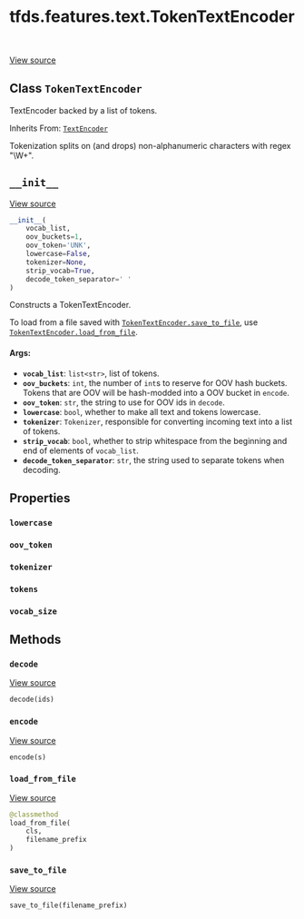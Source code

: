 <div itemscope itemtype="http://developers.google.com/ReferenceObject">
<meta itemprop="name" content="tfds.features.text.TokenTextEncoder" />
<meta itemprop="path" content="Stable" />
<meta itemprop="property" content="lowercase"/>
<meta itemprop="property" content="oov_token"/>
<meta itemprop="property" content="tokenizer"/>
<meta itemprop="property" content="tokens"/>
<meta itemprop="property" content="vocab_size"/>
<meta itemprop="property" content="__init__"/>
<meta itemprop="property" content="decode"/>
<meta itemprop="property" content="encode"/>
<meta itemprop="property" content="load_from_file"/>
<meta itemprop="property" content="save_to_file"/>
</div>

# tfds.features.text.TokenTextEncoder

<!-- Insert buttons and diff -->

<table class="tfo-notebook-buttons tfo-api" align="left">
</table>

<a target="_blank" href="https://github.com/tensorflow/datasets/tree/master/tensorflow_datasets/core/features/text/text_encoder.py">View
source</a>

<!-- Equality marker -->

## Class `TokenTextEncoder`

TextEncoder backed by a list of tokens.

Inherits From: [`TextEncoder`](../../../tfds/features/text/TextEncoder.md)

<!-- Placeholder for "Used in" -->

Tokenization splits on (and drops) non-alphanumeric characters with
regex "\W+".

<h2 id="__init__"><code>__init__</code></h2>

<a target="_blank" href="https://github.com/tensorflow/datasets/tree/master/tensorflow_datasets/core/features/text/text_encoder.py">View
source</a>

```python
__init__(
    vocab_list,
    oov_buckets=1,
    oov_token='UNK',
    lowercase=False,
    tokenizer=None,
    strip_vocab=True,
    decode_token_separator=' '
)
```

Constructs a TokenTextEncoder.

To load from a file saved with
<a href="../../../tfds/features/text/TokenTextEncoder.md#save_to_file"><code>TokenTextEncoder.save_to_file</code></a>,
use
<a href="../../../tfds/features/text/TokenTextEncoder.md#load_from_file"><code>TokenTextEncoder.load_from_file</code></a>.

#### Args:

*   <b>`vocab_list`</b>: `list<str>`, list of tokens.
*   <b>`oov_buckets`</b>: `int`, the number of `int`s to reserve for OOV hash
    buckets. Tokens that are OOV will be hash-modded into a OOV bucket in
    `encode`.
*   <b>`oov_token`</b>: `str`, the string to use for OOV ids in `decode`.
*   <b>`lowercase`</b>: `bool`, whether to make all text and tokens lowercase.
*   <b>`tokenizer`</b>: `Tokenizer`, responsible for converting incoming text
    into a list of tokens.
*   <b>`strip_vocab`</b>: `bool`, whether to strip whitespace from the beginning
    and end of elements of `vocab_list`.
*   <b>`decode_token_separator`</b>: `str`, the string used to separate tokens
    when decoding.

## Properties

<h3 id="lowercase"><code>lowercase</code></h3>

<h3 id="oov_token"><code>oov_token</code></h3>

<h3 id="tokenizer"><code>tokenizer</code></h3>

<h3 id="tokens"><code>tokens</code></h3>

<h3 id="vocab_size"><code>vocab_size</code></h3>

## Methods

<h3 id="decode"><code>decode</code></h3>

<a target="_blank" href="https://github.com/tensorflow/datasets/tree/master/tensorflow_datasets/core/features/text/text_encoder.py">View
source</a>

``` python
decode(ids)
```

<h3 id="encode"><code>encode</code></h3>

<a target="_blank" href="https://github.com/tensorflow/datasets/tree/master/tensorflow_datasets/core/features/text/text_encoder.py">View
source</a>

``` python
encode(s)
```

<h3 id="load_from_file"><code>load_from_file</code></h3>

<a target="_blank" href="https://github.com/tensorflow/datasets/tree/master/tensorflow_datasets/core/features/text/text_encoder.py">View
source</a>

``` python
@classmethod
load_from_file(
    cls,
    filename_prefix
)
```

<h3 id="save_to_file"><code>save_to_file</code></h3>

<a target="_blank" href="https://github.com/tensorflow/datasets/tree/master/tensorflow_datasets/core/features/text/text_encoder.py">View
source</a>

``` python
save_to_file(filename_prefix)
```
